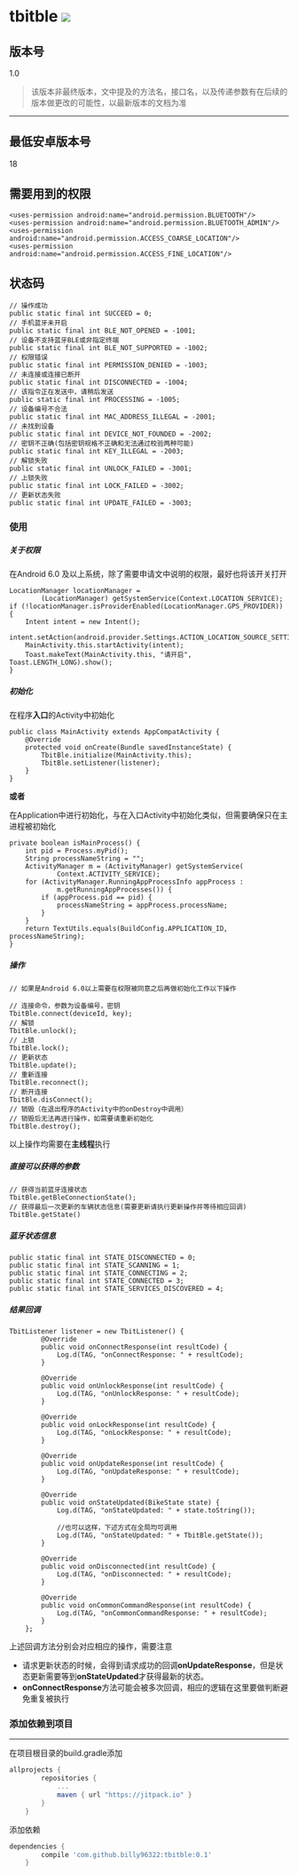# tbitble   [![](https://jitpack.io/v/billy96322/tbitble.svg)](https://jitpack.io/#billy96322/tbitble)

## 版本号
1.0
> 该版本非最终版本，文中提及的方法名，接口名，以及传递参数有在后续的版本做更改的可能性，以最新版本的文档为准

---
## 最低安卓版本号
18
## 需要用到的权限
```
<uses-permission android:name="android.permission.BLUETOOTH"/>
<uses-permission android:name="android.permission.BLUETOOTH_ADMIN"/>
<uses-permission android:name="android.permission.ACCESS_COARSE_LOCATION"/>
<uses-permission android:name="android.permission.ACCESS_FINE_LOCATION"/>
```

## 状态码
```
// 操作成功
public static final int SUCCEED = 0;
// 手机蓝牙未开启
public static final int BLE_NOT_OPENED = -1001;
// 设备不支持蓝牙BLE或非指定终端
public static final int BLE_NOT_SUPPORTED = -1002;
// 权限错误
public static final int PERMISSION_DENIED = -1003;
// 未连接或连接已断开
public static final int DISCONNECTED = -1004;
// 该指令正在发送中，请稍后发送
public static final int PROCESSING = -1005;
// 设备编号不合法
public static final int MAC_ADDRESS_ILLEGAL = -2001;
// 未找到设备
public static final int DEVICE_NOT_FOUNDED = -2002;
// 密钥不正确(包括密钥规格不正确和无法通过校验两种可能)
public static final int KEY_ILLEGAL = -2003;
// 解锁失败
public static final int UNLOCK_FAILED = -3001;
// 上锁失败
public static final int LOCK_FAILED = -3002;
// 更新状态失败
public static final int UPDATE_FAILED = -3003;
```

### 使用
##### 关于权限
在Android 6.0 及以上系统，除了需要申请文中说明的权限，最好也将该开关打开
```
LocationManager locationManager =
        (LocationManager) getSystemService(Context.LOCATION_SERVICE);
if (!locationManager.isProviderEnabled(LocationManager.GPS_PROVIDER)) {
    Intent intent = new Intent();
    intent.setAction(android.provider.Settings.ACTION_LOCATION_SOURCE_SETTINGS);
    MainActivity.this.startActivity(intent);
    Toast.makeText(MainActivity.this, "请开启", Toast.LENGTH_LONG).show();
}
```
##### 初始化

在程序**入口**的Activity中初始化
```
public class MainActivity extends AppCompatActivity {
    @Override
    protected void onCreate(Bundle savedInstanceState) {
        TbitBle.initialize(MainActivity.this);
        TbitBle.setListener(listener);
    }
}
```
**或者**

在Application中进行初始化，与在入口Activity中初始化类似，但需要确保只在主进程被初始化
```
private boolean isMainProcess() {
    int pid = Process.myPid();
    String processNameString = "";
    ActivityManager m = (ActivityManager) getSystemService(
            Context.ACTIVITY_SERVICE);
    for (ActivityManager.RunningAppProcessInfo appProcess :
            m.getRunningAppProcesses()) {
        if (appProcess.pid == pid) {
            processNameString = appProcess.processName;
        }
    }
    return TextUtils.equals(BuildConfig.APPLICATION_ID, processNameString);
}
```
##### 操作
```
// 如果是Android 6.0以上需要在权限被同意之后再做初始化工作以下操作

// 连接命令，参数为设备编号，密钥
TbitBle.connect(deviceId, key);
// 解锁
TbitBle.unlock();
// 上锁
TbitBle.lock();
// 更新状态
TbitBle.update();
// 重新连接
TbitBle.reconnect();
// 断开连接
TbitBle.disConnect();
// 销毁（在退出程序的Activity中的onDestroy中调用）
// 销毁后无法再进行操作，如需要请重新初始化
TbitBle.destroy();
```
以上操作均需要在**主线程**执行

##### 直接可以获得的参数
```
// 获得当前蓝牙连接状态
TbitBle.getBleConnectionState();
// 获得最后一次更新的车辆状态信息(需要更新请执行更新操作并等待相应回调)
TbitBle.getState()
```
##### 蓝牙状态信息
```
public static final int STATE_DISCONNECTED = 0;
public static final int STATE_SCANNING = 1;
public static final int STATE_CONNECTING = 2;
public static final int STATE_CONNECTED = 3;
public static final int STATE_SERVICES_DISCOVERED = 4;
```
##### 结果回调

```
TbitListener listener = new TbitListener() {
        @Override
        public void onConnectResponse(int resultCode) {
            Log.d(TAG, "onConnectResponse: " + resultCode);
        }

        @Override
        public void onUnlockResponse(int resultCode) {
            Log.d(TAG, "onUnlockResponse: " + resultCode);
        }

        @Override
        public void onLockResponse(int resultCode) {
            Log.d(TAG, "onLockResponse: " + resultCode);
        }

        @Override
        public void onUpdateResponse(int resultCode) {
            Log.d(TAG, "onUpdateResponse: " + resultCode);
        }

        @Override
        public void onStateUpdated(BikeState state) {
            Log.d(TAG, "onStateUpdated: " + state.toString());

            //也可以这样，下述方式在全局均可调用
            Log.d(TAG, "onStateUpdated: " + TbitBle.getState());
        }

        @Override
        public void onDisconnected(int resultCode) {
            Log.d(TAG, "onDisconnected: " + resultCode);
        }

        @Override
        public void onCommonCommandResponse(int resultCode) {
            Log.d(TAG, "onCommonCommandResponse: " + resultCode);
        }
    };
```
上述回调方法分别会对应相应的操作，需要注意
* 请求更新状态的时候，会得到请求成功的回调**onUpdateResponse**，但是状态更新需要等到**onStateUpdated**才获得最新的状态。
* **onConnectResponse**方法可能会被多次回调，相应的逻辑在这里要做判断避免重复被执行

### 添加依赖到项目
----------------------
在项目根目录的build.gradle添加
```gradle
allprojects {
		repositories {
			...
			maven { url "https://jitpack.io" }
		}
	}
```

 添加依赖

``` gradle
dependencies {
        compile 'com.github.billy96322:tbitble:0.1'
    }
```

